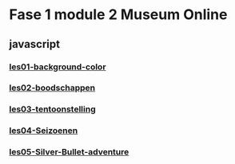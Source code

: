 # Fase 1 module 2 Museum Online
## javascript

### [les01-background-color](http://32714.hosts1.ma-cloud.nl/f1m2js/les01)
### [les02-boodschappen](http://32714.hosts1.ma-cloud.nl/f1m2js/les02)
### [les03-tentoonstelling](http://32714.hosts1.ma-cloud.nl/f1m2js/les03)
### [les04-Seizoenen](http://32714.hosts1.ma-cloud.nl/f1m2js/les04)
### [les05-Silver-Bullet-adventure](http://32714.hosts1.ma-cloud.nl/f1m2js/les05)